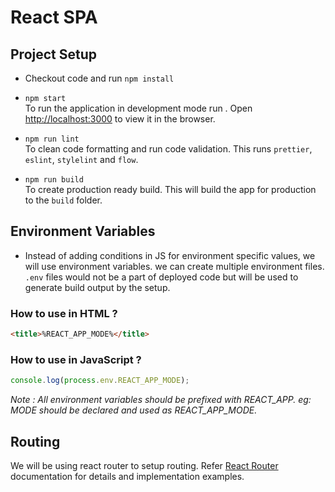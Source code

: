 # React SPA

## Project Setup

- Checkout code and run `npm install`

- `npm start` \
To run the application in development mode run . Open [http://localhost:3000](http://localhost:3000) to view it in the browser.

- `npm run lint` \
To clean code formatting and run code validation. This runs `prettier`, `eslint`, `stylelint` and `flow`.

- `npm run build` \
To create production ready build. This will build the app for production to the `build` folder.


## Environment Variables

- Instead of adding conditions in JS for environment specific values, we will use environment variables. we can create multiple environment files. `.env` files would not be a part of deployed code but will be used to generate build output by the setup. 

### How to use in HTML ? 

```html
<title>%REACT_APP_MODE%</title>
```
### How to use in JavaScript ? 

```js
console.log(process.env.REACT_APP_MODE);
```

_Note : All environment variables should be prefixed with REACT_APP. eg: MODE should be declared and used as REACT_APP_MODE._


## Routing

We will be using react router to setup routing. Refer [React Router](https://reactrouter.com/web/guides/quick-start) documentation for details and implementation examples.